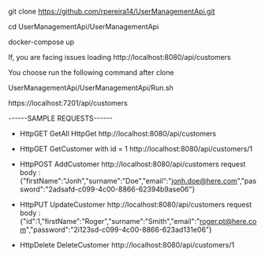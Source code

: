 git clone https://github.com/rpereira14/UserManagementApi.git

cd UserManagementApi/UserManagementApi

docker-compose up

If, you are facing issues loading http://localhost:8080/api/customers 

You choose run the following command after clone

UserManagementApi/UserManagementApi/Run.sh

https://localhost:7201/api/customers

------SAMPLE REQUESTS------
- HttpGET GetAll HttpGet
http://localhost:8080/api/customers

- HttpGET GetCustomer with id = 1
http://localhost:8080/api/customers/1

- HttpPOST AddCustomer
http://localhost:8080/api/customers
request body : 
{"firstName":"Jonh","surname":"Doe","email":"jonh.doe@here.com","password":"2adsafd-c099-4c00-8866-62394b9ase06"}

- HttpPUT UpdateCustomer
http://localhost:8080/api/customers
request body :
{"id":1,"firstName":"Roger","surname":"Smith","email":"roger.pt@here.com","password":"2i123sd-c099-4c00-8866-623ad131e06"}

- HttpDelete DeleteCustomer
http://localhost:8080/api/customers/1
